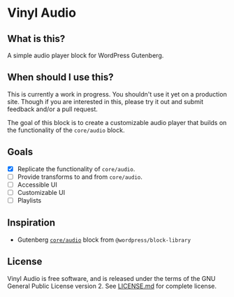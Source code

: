 # Vinyl Audio

## What is this?

A simple audio player block for WordPress Gutenberg.

## When should I use this?

This is currently a work in progress. You shouldn't use it yet on a production site. Though if you are interested in this, please try it out and submit feedback and/or a pull request.

The goal of this block is to create a customizable audio player that builds on the functionality of the `core/audio` block.

## Goals

- [x] Replicate the functionality of `core/audio`.
- [ ] Provide transforms to and from `core/audio`.
- [ ] Accessible UI
- [ ] Customizable UI
- [ ] Playlists

## Inspiration

- Gutenberg [`core/audio`](https://github.com/WordPress/gutenberg/tree/56df71497a18a5adfd11005aead4501a449531c7/packages/block-library/src/audio) block from `@wordpress/block-library`

## License

Vinyl Audio is free software, and is released under the terms of the GNU General Public License version 2. See [LICENSE.md](LICENSE.md) for complete license.
